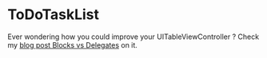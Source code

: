 ToDoTaskList
============

Ever wondering how you could improve your UITableViewController ?
Check my [blog post Blocks vs Delegates](http://corinnekrych.blogspot.fr/2013/06/blocks-vs-delegate.html) on it.
